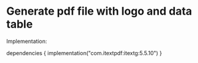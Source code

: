 # Generate pdf file with logo and data table

Implementation: 

dependencies {
    implementation("com.itextpdf:itextg:5.5.10")
}
